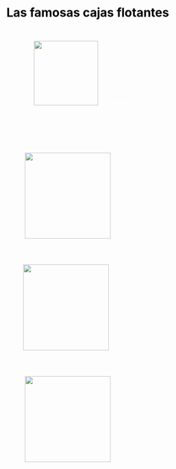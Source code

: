 <!DOCTYPE html>
<html>
<head>
    <title>PRÁCTICA</title>
<style> 
body{
color:white;
}
h1{
    color:black;
}
div {
width: 300px;
height: 200px;
padding: 30px;
text-align: center;
border-radius: 40px;
}

#cajaNegra {
background-color:black;
float:left;
}

#cajaAzul {
background-color:blue;
float:right;
}

#cajaVerde {
background-color: green;
float: left;
}

#cajaRoja {
background-color: red;
float: right;
}
</style>
</head>
<body>
<h1>Las famosas cajas flotantes</h1>
<div id="cajaNegra"> <img src= "https://viverodelchaja.com.uy/wp-content/uploads/2023/05/JACARANDA1-1.jpg"width="150" >Caja NEGRA </div>	  
<div id="cajaAzul"> <img src="https://commons.wikimedia.org/wiki/File:Jacaranda1212.jpg" width="200"> Caja AZUL </div>
<div id="cajaVerde"> <img src="https://viverodelchaja.com.uy/wp-content/uploads/2023/05/JACARANDA1-1.jpg" width="200"> Caja VERDE</div>
<div id="cajaRoja"> <img src="https://commons.wikimedia.org/wiki/File:Jacaranda1212.jpg" width="200"> Caja ROJA </div>
</body>
</html>
